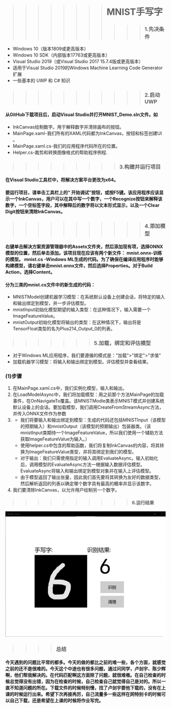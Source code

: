 >>>>>>>># MNIST手写字
>>>>>>>>>>>### 1.先决条件
  * Windows 10（版本1809或更高版本）
  * Windows 10 SDK（内部版本17763或更高版本）
  * Visual Studio 2019（或Visual Studio 2017 15.7.4版或更高版本）
  * 适用于Visual Studio 2019的Windows Machine Learning Code Generator 扩展
  * 一些基本的 UWP 和 C# 知识

>>>>>>>>>>> ### 2.启动UWP
  #### 从GitHub下载项目后，启动Visual Studio并打开MNIST_Demo.sln文件。如
  * InkCanvas绘制数字。用于解释数字并清除画布的按钮。
  *  MainPage.xaml-我们所有的XAML代码都为InkCanvas，按钮和标签创建UI 。
  *  MainPage.xaml.cs-我们的应用程序代码所在的位置。
  *  Helper.cs-裁剪和转换图像格式的帮助程序例程.
  
>>>>>>>>>### 3.构建并运行项目
#### 在Visual Studio工具栏中，将解决方案平台更改为x64。
#### 要运行项目，请单击工具栏上的“ 开始调试”按钮，或按F5键。该应用程序应该显示一个InkCanvas，用户可以在其中写一个数字，一个Recognize按钮来解释该数字，一个空标签字段，其中解释后的数字将以文本形式显示，以及一个Clear Digit按钮来清除InkCanvas。

>>>>>>>>>>>### 4.添加模型
#### 右键单击解决方案资源管理器中的Assets文件夹，然后添加现有项，选择ONNX模型的位置，然后单击添加。该项目现在应该有两个新文件： mnist.onnx-训练的模型。 mnist.cs -Windows ML生成的代码。为了确保在编译应用程序时能够构建模型，请右键单击mnist.onnx文件，然后选择Properties。对于Build Action，选择Content。
#### 分为三类的mnist.cs文件中的新生成的代码：
  * MNISTModel创建机器学习模型：在系统默认设备上创建会话，将特定的输入和输出绑定到模型，并一步评估模型。
  * mnistInput初始化模型期望的输入类型：在这种情况下，输入需要一个ImageFeatureValue。
  * mnistOutput初始化模型将输出的类型：在这种情况下，输出将是TensorFloat类型的名为Plus214_Output_0的列表。

>>>>>>>### 5.加载，绑定和评估模型
  * 对于Windows ML应用程序，我们要遵循的模式是："加载">"绑定">"求值"
  * 加载机器学习模型：将输入和输出绑定到模型。评估模型并查看结果。
### (1)步骤
 1. 在MainPage.xaml.cs中，我们实例化模型，输入和输出。
 2. 在LoadModelAsync中，我们将加载模型：用之前那个方法MainPage的加载事件，在OnNavigateTo覆盖。该MNISTModle类表示MNIST模式并创建系统默认设备上的会话。要加载模型，我们调用CreateFromStreamAsync方法，并传入ONNX文件作为参数
 3. 
    + 我们将要输入和输出绑定到模型：生成的代码还包括MNISTInput（该模型的预期输入）和mnistOutput（该模型的预期输出）包装器类。（该mnistInput类期待一个ImageFeatureValue，所以我们使用一个辅助方法获取ImageFeatureValue为输入。）
    + 使用helper.cs中包含的帮助函数，我们将复制InkCanvas的内容，将其转换为ImageFeatureValue类型，并将其绑定到我们的模型。
    + 对于输出：我们只需使用指定的输入调用EvaluateAsync。输入初始化后，调用模型的EvaluateAsync方法一根据输入数据评估模型。EvaluateAsync将输入和输出绑定到模型对象并在输入上评估模型。
    + 由于模型返回了输出张量，因此我们首先要将其转换为友好的数据类型，然后解析返回的列表以确定哪个数字具有最高的概率并显示该数字。
 4. 我们要清除InkCanvas，以允许用户绘制另一个数字。
  >>>>>>>>>>#### 6.运行结果
  ![](a.png)

>>>>### 总结 
  #### 今天遇到的问题比平常的都多。今天的做的都比之前的难一些，各个方面，就感觉之前的还不是很难的。今天这个中途也有很多问题，通过问同学，卢剑宇、陈少辉啊，他们帮我解决的。在代码匹配啊这方面除了问题，就很难嗷。在自己检查的时候总觉得没有出错，因为在检查的时候，自己检查自己就觉得自己是对的。所以一直不知道问题的所在。下载文件的时候特别慢，找了卢剑宇要他下载的，没有在上课的时候运行出来。希望下次再接再厉，自己流量多一些这样在网特别卡的时候可以自己下载，还是希望在上课的时候将作业写完。
